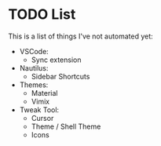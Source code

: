 # TODO List

This is a list of things I've not automated yet:

- VSCode:
  - Sync extension
- Nautilus:
  - Sidebar Shortcuts
- Themes:
  - Material
  - Vimix
- Tweak Tool:
  - Cursor
  - Theme / Shell Theme
  - Icons
